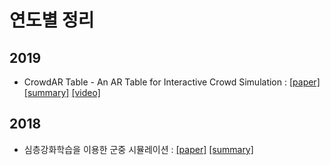 # 연도별 정리

## 2019
- CrowdAR Table - An AR Table for Interactive Crowd Simulation : [[paper]](https://ieeexplore.ieee.org/document/8942269) [[summary]](summaries/CrowdAR_Table.md) [[video]](https://www.youtube.com/watch?v=PfnFwzLhb0Q)

## 2018
- 심층강화학습을 이용한 군중 시뮬레이션 : [[paper]](http://mrl.snu.ac.kr/publications/domestic_paper/KCGS_2018_crowd_rl.pdf) [[summary]](summaries/LtmiC.md)